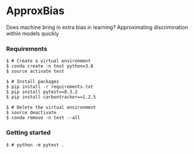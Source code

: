# ApproxBias
Does machine bring in extra bias in learning? Approximating discrimination within models quickly


### Requirements

```shell
$ # Create a virtual environment
$ conda create -n test python=3.8
$ source activate test

$ # Install packages
$ pip install -r requirements.txt
$ pip install pytest==8.3.2
$ pip install carbontracker==1.2.5

$ # Delete the virtual environment
$ source deactivate
$ conda remove -n test --all
```

### Getting started

```shell
$ # python -m pytest .
```
